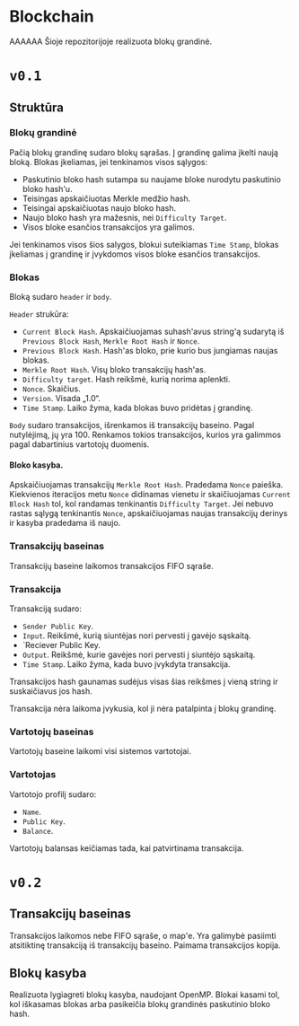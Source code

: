 # Blockchain
AAAAAA
Šioje repozitorijoje realizuota blokų grandinė.

# `v0.1`

## Struktūra

### Blokų grandinė

Pačią blokų grandinę sudaro blokų sąrašas. Į grandinę galima įkelti naują bloką. Blokas įkeliamas, jei tenkinamos visos sąlygos:

* Paskutinio bloko hash sutampa su naujame bloke nurodytu paskutinio bloko hash'u.
* Teisingas apskaičiuotas Merkle medžio hash.
* Teisingai apskaičiuotas naujo bloko hash.
* Naujo bloko hash yra mažesnis, nei `Difficulty Target`.
* Visos bloke esančios transakcijos yra galimos.

Jei tenkinamos visos šios salygos, blokui suteikiamas `Time Stamp`, blokas įkeliamas į grandinę ir įvykdomos visos bloke esančios transakcijos.

### Blokas

Bloką sudaro `header` ir `body`.

`Header` strukūra:

* `Current Block Hash`. Apskaičiuojamas suhash'avus string'ą sudarytą iš `Previous Block Hash`, `Merkle Root Hash` ir `Nonce`.
* `Previous Block Hash`. Hash'as bloko, prie kurio bus jungiamas naujas blokas.
* `Merkle Root Hash`. Visų bloko transakcijų hash'as.
* `Difficulty target`. Hash reikšmė, kurią norima aplenkti.
* `Nonce`. Skaičius.
* `Version`. Visada „1.0“.
* `Time Stamp`. Laiko žyma, kada blokas buvo pridėtas į grandinę.

`Body` sudaro transakcijos, išrenkamos iš transakcijų baseino. Pagal nutylėjimą, jų yra 100. Renkamos tokios transakcijos, kurios yra galimmos pagal dabartinius vartotojų duomenis. 

#### Bloko kasyba.

Apskaičiuojamas transakcijų `Merkle Root Hash`. Pradedama `Nonce` paieška. Kiekvienos iteracijos metu `Nonce` didinamas vienetu ir skaičiuojamas `Current Block Hash` tol, kol randamas tenkinantis `Difficulty Target`. Jei nebuvo rastas sąlygą tenkinantis `Nonce`, apskaičiuojamas naujas transakcijų derinys ir kasyba pradedama iš naujo.

### Transakcijų baseinas

Transakcijų baseine laikomos transakcijos FIFO sąraše. 

### Transakcija

Transakciją sudaro:

* `Sender Public Key`.
* `Input`. Reikšmė, kurią siuntėjas nori pervesti į gavėjo sąskaitą.
* `Reciever Public Key.
* `Output`. Reikšmė, kurie gavėjes nori pervesti į siuntėjo sąskaitą.
* `Time Stamp`. Laiko žyma, kada buvo įvykdyta transakcija.

Transakcijos hash gaunamas sudėjus visas šias reikšmes į vieną string ir suskaičiavus jos hash.

Transakcija nėra laikoma įvykusia, kol ji nėra patalpinta į blokų grandinę.

### Vartotojų baseinas

Vartotojų baseine laikomi visi sistemos vartotojai.

### Vartotojas

Vartotojo profilį sudaro:

* `Name`.
* `Public Key`.
* `Balance`. 

Vartotojų balansas keičiamas tada, kai patvirtinama transakcija.

# `v0.2`

## Transakcijų baseinas

Transakcijos laikomos nebe FIFO sąraše, o map'e. Yra galimybė pasiimti atsitiktinę transakciją iš transakcijų baseino. Paimama transakcijos kopija.

## Blokų kasyba

Realizuota lygiagreti blokų kasyba, naudojant OpenMP. Blokai kasami tol, kol iškasamas blokas arba pasikeičia blokų grandinės paskutinio bloko hash.
